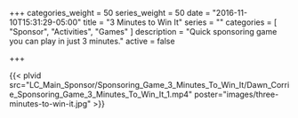 +++
categories_weight = 50
series_weight = 50
date = "2016-11-10T15:31:29-05:00"
title = "3 Minutes to Win It"
series = ""
categories = [
  "Sponsor",
  "Activities",
  "Games"
]
description = "Quick sponsoring game you can play in just 3 minutes."
active = false

+++

{{< plvid src="LC_Main_Sponsor/Sponsoring_Game_3_Minutes_To_Win_It/Dawn_Corrie_Sponsoring_Game_3_Minutes_To_Win_It_1.mp4" poster="images/three-minutes-to-win-it.jpg" >}}
